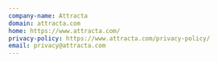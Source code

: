```yaml
---
company-name: Attracta
domain: attracta.com
home: https://www.attracta.com/
privacy-policy: https://www.attracta.com/privacy-policy/
email: privacy@attracta.com
---
```




